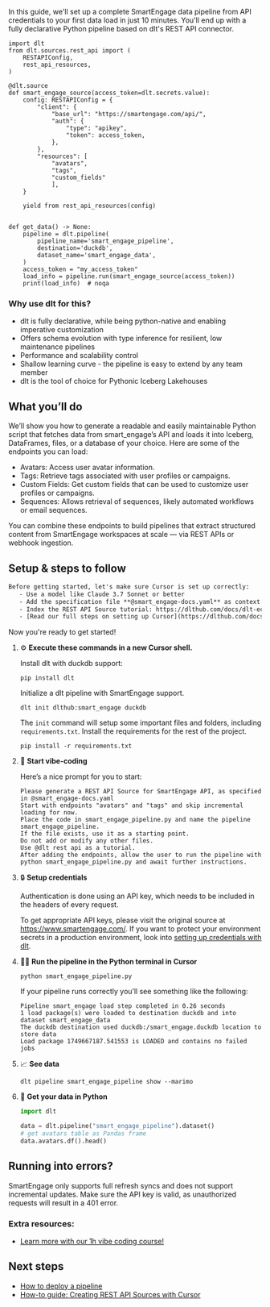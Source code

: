 In this guide, we'll set up a complete SmartEngage data pipeline from API credentials to your first data load in just 10 minutes. You'll end up with a fully declarative Python pipeline based on dlt's REST API connector.

```python-outcome
import dlt
from dlt.sources.rest_api import (
    RESTAPIConfig,
    rest_api_resources,
)

@dlt.source
def smart_engage_source(access_token=dlt.secrets.value):
    config: RESTAPIConfig = {
        "client": {
            "base_url": "https://smartengage.com/api/",
            "auth": {
                "type": "apikey",
                "token": access_token,
            },
        },
        "resources": [
            "avatars",
            "tags",
            "custom_fields"
            ],
    }

    yield from rest_api_resources(config)


def get_data() -> None:
    pipeline = dlt.pipeline(
        pipeline_name='smart_engage_pipeline',
        destination='duckdb',
        dataset_name='smart_engage_data', 
    )
    access_token = "my_access_token"
    load_info = pipeline.run(smart_engage_source(access_token))
    print(load_info)  # noqa
```

### Why use dlt for this?

- dlt is fully declarative, while being python-native and enabling imperative customization
- Offers schema evolution with type inference for resilient, low maintenance pipelines
- Performance and scalability control
- Shallow learning curve - the pipeline is easy to extend by any team member
- dlt is the tool of choice for Pythonic Iceberg Lakehouses

## What you’ll do

We’ll show you how to generate a readable and easily maintainable Python script that fetches data from smart_engage’s API and loads it into Iceberg, DataFrames, files, or a database of your choice. Here are some of the endpoints you can load:

- Avatars: Access user avatar information.
- Tags: Retrieve tags associated with user profiles or campaigns.
- Custom Fields: Get custom fields that can be used to customize user profiles or campaigns.
- Sequences: Allows retrieval of sequences, likely automated workflows or email sequences.

You can combine these endpoints to build pipelines that extract structured content from SmartEngage workspaces at scale — via REST APIs or webhook ingestion.

## Setup & steps to follow

```default
Before getting started, let's make sure Cursor is set up correctly:
   - Use a model like Claude 3.7 Sonnet or better
   - Add the specification file **@smart_engage-docs.yaml** as context
   - Index the REST API Source tutorial: https://dlthub.com/docs/dlt-ecosystem/verified-sources/rest_api/ and add it to context as **@dlt rest api**
   - [Read our full steps on setting up Cursor](https://dlthub.com/docs/dlt-ecosystem/llm-tooling/cursor-restapi#23-configuring-cursor-with-documentation)
```

Now you're ready to get started! 

1. ⚙️ **Execute these commands in a new Cursor shell.**
    
    Install dlt with duckdb support:
    ```shell
    pip install dlt
    ```

    Initialize a dlt pipeline with SmartEngage support.
    ```shell
    dlt init dlthub:smart_engage duckdb
    ```

    The `init` command will setup some important files and folders, including `requirements.txt`. Install the requirements for the rest of the project.
    ```shell
    pip install -r requirements.txt
    ```
    
2. 🤠 **Start vibe-coding**
    
    Here’s a nice prompt for you to start: 
    
    ```prompt
    Please generate a REST API Source for SmartEngage API, as specified in @smart_engage-docs.yaml 
    Start with endpoints "avatars" and "tags" and skip incremental loading for now. 
    Place the code in smart_engage_pipeline.py and name the pipeline smart_engage_pipeline. 
    If the file exists, use it as a starting point. 
    Do not add or modify any other files. 
    Use @dlt rest api as a tutorial. 
    After adding the endpoints, allow the user to run the pipeline with python smart_engage_pipeline.py and await further instructions.
    ```

    
3. 🔒 **Setup credentials** 
    
    Authentication is done using an API key, which needs to be included in the headers of every request.
    
    To get appropriate API keys, please visit the original source at https://www.smartengage.com/.
    If you want to protect your environment secrets in a production environment, look into [setting up credentials with dlt](https://dlthub.com/docs/walkthroughs/add_credentials).
    
4. 🏃‍♀️ **Run the pipeline in the Python terminal in Cursor**
    
    ```shell
    python smart_engage_pipeline.py
    ```
    
    If your pipeline runs correctly you’ll see something like the following:
    
    ```shell
    Pipeline smart_engage load step completed in 0.26 seconds
    1 load package(s) were loaded to destination duckdb and into dataset smart_engage_data
    The duckdb destination used duckdb:/smart_engage.duckdb location to store data
    Load package 1749667187.541553 is LOADED and contains no failed jobs
    ```
    
5. 📈 **See data**
    
    ```shell
    dlt pipeline smart_engage_pipeline show --marimo
    ```
    
6. 🐍 **Get your data in Python**
    
    ```python
    import dlt

   data = dlt.pipeline("smart_engage_pipeline").dataset()
   # get avatars table as Pandas frame
   data.avatars.df().head()
    ```

## Running into errors?

SmartEngage only supports full refresh syncs and does not support incremental updates. Make sure the API key is valid, as unauthorized requests will result in a 401 error.

### Extra resources:

- [Learn more with our 1h vibe coding course!](https://www.youtube.com/watch?v=GGid70rnJuM)

## Next steps

- [How to deploy a pipeline](https://dlthub.com/docs/walkthroughs/deploy-a-pipeline)
- [How-to guide: Creating REST API Sources with Cursor](https://dlthub.com/docs/dlt-ecosystem/llm-tooling/cursor-restapi)